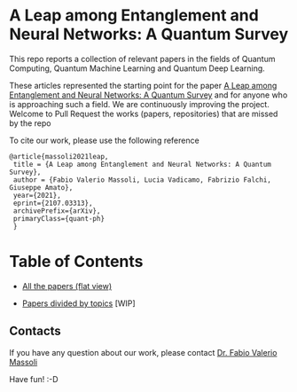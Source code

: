 
A Leap among Entanglement and Neural Networks: A Quantum Survey
===============================================================


This repo reports a collection of relevant papers in the fields of Quantum Computing, Quantum Machine Learning and Quantum Deep Learning.



These articles represented the starting point for the paper [A Leap among Entanglement and Neural Networks: A Quantum Survey](https://arxiv.org/abs/2107.03313) and for anyone who is approaching such a field. We are continuously improving the project. Welcome to Pull Request the works (papers, repositories) that are missed by the repo

To cite our work, please use the following reference

<pre><code>@article{massoli2021leap,
 title = {A Leap among Entanglement and Neural Networks: A Quantum Survey},
 author = {Fabio Valerio Massoli, Lucia Vadicamo, Fabrizio Falchi, Giuseppe Amato},
 year={2021},
 eprint={2107.03313},
 archivePrefix={arXiv},
 primaryClass={quant-ph}
 }</code></pre>



# Table of Contents

* [All the papers (flat view)](https://github.com/fvmassoli/survey-quantum-computations/blob/master/allPapers.md)

* [Papers divided by topics](https://github.com/fvmassoli/survey-quantum-computations/blob/master/papersSortedByTopics.md) [WIP]

## Contacts

If you have any question about our work, please contact [Dr. Fabio Valerio Massoli](mailto:fabio.massoli@isti.cnr.it)

Have fun! :-D

